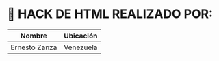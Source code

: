 # 🗿 HACK DE HTML REALIZADO POR:

| **Nombre**  | **Ubicación** |
|-------------|---------------|
| Ernesto Zanza  | Venezuela    |

